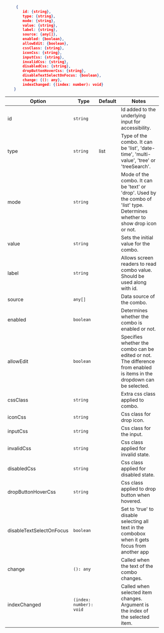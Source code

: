 ```json
     {
        id: {string},
        type: {string},
        mode: {string},
        value: {string},
        label: {string},
        source: {any[]},
        enabled: {boolean},
        allowEdit: {boolean},
        cssClass: {string},
        iconCss: {string},
        inputCss: {string},
        invalidCss: {string},
        disabledCss: {string},
        dropButtonHoverCss: {string},
        disableTextSelectOnFocus: {boolean},
        change: {(): any},
        indexChanged: {(index: number): void}
    }
```

| Option                   | Type                    | Default | Notes                                                                                                                                                       |
| ------------------------ | ----------------------- | ------- | ----------------------------------------------------------------------------------------------------------------------------------------------------------- |
| id                       | `string`                |         | Id added to the underlying input for accessibility.                                                                                                         |
| type                     | `string`                | list    | Type of the combo. It can be &#x27;list&#x27;, &#x27;date-time&#x27;, &#x27;multi-value&#x27;, &#x27;tree&#x27; or &#x27;treeSearch&#x27;.                  |
| mode                     | `string`                |         | Mode of the combo. It can be &#x27;text&#x27; or &#x27;drop&#x27;. Used by the combo of &#x27;list&#x27; type. Determines whether to show drop icon or not. |
| value                    | `string`                |         | Sets the initial value for the combo.                                                                                                                       |
| label                    | `string`                |         | Allows screen readers to read combo value. Should be used along with id.                                                                                    |
| source                   | `any[]`                 |         | Data source of the combo.                                                                                                                                   |
| enabled                  | `boolean`               |         | Determines whether the combo is enabled or not.                                                                                                             |
| allowEdit                | `boolean`               |         | Specifies whether the combo can be edited or not. The difference from enabled is items in the dropdown can be selected.                                     |
| cssClass                 | `string`                |         | Extra css class applied to combo.                                                                                                                           |
| iconCss                  | `string`                |         | Css class for drop icon.                                                                                                                                    |
| inputCss                 | `string`                |         | Css class for the input.                                                                                                                                    |
| invalidCss               | `string`                |         | Css class applied for invalid state.                                                                                                                        |
| disabledCss              | `string`                |         | Css class applied for disabled state.                                                                                                                       |
| dropButtonHoverCss       | `string`                |         | Css class applied to drop button when hovered.                                                                                                              |
| disableTextSelectOnFocus | `boolean`               |         | Set to &#x27;true&#x27; to disable selecting all text in the combobox when it gets focus from another app                                                   |
| change                   | `(): any`               |         | Called when the text of the combo changes.                                                                                                                  |
| indexChanged             | `(index: number): void` |         | Called when selected item changes. Argument is the index of the selected item.                                                                              |
